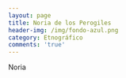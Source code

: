 ```yaml
---
layout: page
title: Noria de los Perogiles
header-img: /img/fondo-azul.png
category: Etnográfico
comments: 'true'
---
```



Noria 
